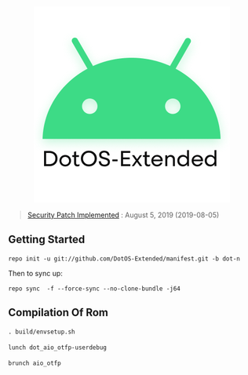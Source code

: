 <p align="center">
<img src="https://github.com/DotOS-Extended/Manifest/raw/dot-n/DotOS-extended-logo.png" >
</p>


 > [Security Patch Implemented](https://source.android.com/security/bulletin/) : August 5, 2019 (2019-08-05)

Getting Started
---------------

    repo init -u git://github.com/DotOS-Extended/manifest.git -b dot-n

Then to sync up:

    repo sync  -f --force-sync --no-clone-bundle -j64


 Compilation Of Rom
 ----------------------------------


	. build/envsetup.sh
   
    lunch dot_aio_otfp-userdebug
   
	brunch aio_otfp
